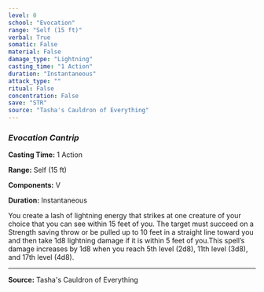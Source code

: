 ```yaml
---
level: 0
school: "Evocation"
range: "Self (15 ft)"
verbal: True
somatic: False
material: False
damage_type: "Lightning"
casting_time: "1 Action"
duration: "Instantaneous"
attack_type: ""
ritual: False
concentration: False
save: "STR"
source: "Tasha's Cauldron of Everything"
---
```


### *Evocation Cantrip*

**Casting Time:** 1 Action

**Range:** Self (15 ft)

**Components:** V

**Duration:** Instantaneous

You create a lash of lightning energy that strikes at one creature of your choice that you can see within 15 feet of you. The target must succeed on a Strength saving throw or be pulled up to 10 feet in a straight line toward you and then take 1d8 lightning damage if it is within 5 feet of you.This spell’s damage increases by 1d8 when you reach 5th level (2d8), 11th level (3d8), and 17th level (4d8).

---
**Source:** Tasha's Cauldron of Everything
